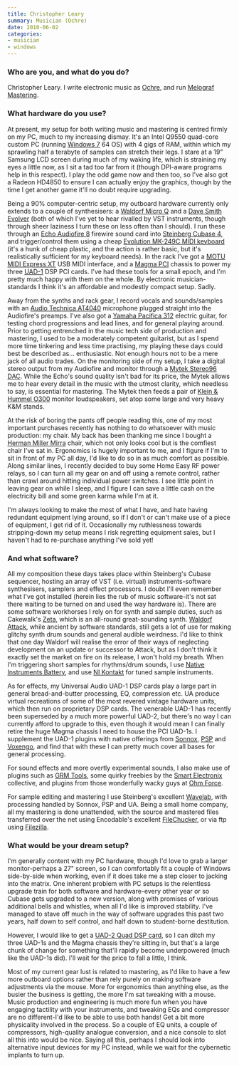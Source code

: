 ```yaml
---
title: Christopher Leary
summary: Musician (Ochre)
date: 2010-06-02
categories:
- musician
- windows
---
```


### Who are you, and what do you do?

Christopher Leary. I write electronic music as [Ochre](http://ochremusic.com/ "Chris' music site."), and run [Melograf Mastering](http://melograf.com/ "Chris' audio mastering").

### What hardware do you use?

At present, my setup for both writing music and mastering is centred firmly on my PC, much to my increasing dismay. It's an Intel Q9550 quad-core custom PC (running [Windows 7][windows-7] 64 OS) with 4 gigs of RAM, within which my sprawling half a terabyte of samples can stretch their legs. I stare at a 19" Samsung LCD screen during much of my waking life, which is straining my eyes a little now, as I sit a tad too far from it (though DPI-aware programs help in this respect). I play the odd game now and then too, so I've also got a Radeon HD4850 to ensure I can actually enjoy the graphics, though by the time I get another game it'll no doubt require upgrading.

Being a 90% computer-centric setup, my outboard hardware currently only extends to a couple of synthesisers: a [Waldorf Micro Q][micro-q-phoenix] and a [Dave Smith Evolver][evolver] (both of which I've yet to hear rivalled by VST instruments, though through sheer laziness I turn these on less often than I should). I run these through an [Echo Audiofire 8][audiofire8] firewire sound card into [Steinberg Cubase 4][cubase], and trigger/control them using a cheap [Evolution MK-249C MIDI keyboard][mk-249c] (it's a hunk of cheap plastic, and the action is rather basic, but it's realistically sufficient for my keyboard needs). In the rack I've got a [MOTU MIDI Express XT][express-xt] USB MIDI interface, and a [Magma PCI][magma-pci] chassis to power my three [UAD-1][uad-1] DSP PCI cards. I've had these tools for a small epoch, and I'm pretty much happy with them on the whole. By electronic musician-standards I think it's an affordable and modestly compact setup. Sadly.

Away from the synths and rack gear, I record vocals and sounds/samples with an [Audio Technica AT4040][at4040] microphone plugged straight into the Audiofire's preamps. I've also got a [Yamaha Pacifica 312][pacifica-312] electric guitar, for testing chord progressions and lead lines, and for general playing around. Prior to getting entrenched in the music tech side of production and mastering, I used to be a moderately competent guitarist, but as I spend more time tinkering and less time practising, my playing these days could best be described as... enthusiastic. Not enough hours not to be a mere jack of all audio trades. On the monitoring side of my setup, I take a digital stereo output from my Audiofire and monitor through a [Mytek Stereo96 DAC][stereo96]. While the Echo's sound quality isn't bad for its price, the Mytek allows me to hear every detail in the music with the utmost clarity, which needless to say, is essential for mastering. The Mytek then feeds a pair of [Klein & Hummel O300][o-300] monitor loudspeakers, set atop some large and very heavy K&M stands.

At the risk of boring the pants off people reading this, one of my most important purchases recently has nothing to do whatsoever with music production: my chair. My back has been thanking me since I bought a [Herman Miller Mirra][mirra] chair, which not only looks cool but is the comfiest chair I've sat in. Ergonomics is hugely important to me, and I figure if I'm to sit in front of my PC all day, I'd like to do so in as much comfort as possible. Along similar lines, I recently decided to buy some Home Easy RF power relays, so I can turn all my gear on and off using a remote control, rather than crawl around hitting individual power switches. I see little point in leaving gear on while I sleep, and I figure I can save a little cash on the electricity bill and some green karma while I'm at it.

I'm always looking to make the most of what I have, and hate having redundant equipment lying around, so if I don't or can't make use of a piece of equipment, I get rid of it. Occasionally my ruthlessness towards stripping-down my setup means I risk regretting equipment sales, but I haven't had to re-purchase anything I've sold yet!

### And what software?

All my composition these days takes place within Steinberg's Cubase sequencer, hosting an array of VST (i.e. virtual) instruments-software synthesisers, samplers and effect processors. I doubt I'll even remember what I've got installed (herein lies the rub of music software-it's not sat there waiting to be turned on and used the way hardware is). There are some software workhorses I rely on for synth and sample duties, such as Cakewalk's [Zeta][z3ta], which is an all-round great-sounding synth. [Waldorf Attack][attack], while ancient by software standards, still gets a lot of use for making glitchy synth drum sounds and general audible weirdness. I'd like to think that one day Waldorf will realise the error of their ways of neglecting development on an update or successor to Attack, but as I don't think it exactly set the market on fire on its release, I won't hold my breath. When I'm triggering short samples for rhythms/drum sounds, I use [Native Instruments Battery][battery], and use [NI Kontakt][kontakt] for tuned sample instruments.

As for effects, my Universal Audio UAD-1 DSP cards play a large part in general bread-and-butter processing, EQ, compression etc. UA produce virtual recreations of some of the most revered vintage hardware units, which then run on proprietary DSP cards. The venerable UAD-1 has recently been superseded by a much more powerful UAD-2, but there's no way I can currently afford to upgrade to this, even though it would mean I can finally retire the huge Magma chassis I need to house the PCI UAD-1s. I supplement the UAD-1 plugins with native offerings from [Sonnox](http://www.sonnoxplugins.com/pub/plugins/home.htm "Audio plugin developers."), [PSP](http://www.pspaudioware.com/plugins/index.html "Audio plugin developers.") and [Voxengo](http://www.voxengo.com/ "Audio plugin developers."), and find that with these I can pretty much cover all bases for general processing.

For sound effects and more overtly experimental sounds, I also make use of plugins such as [GRM Tools](http://www.grmtools.org/ "Audio plugins developers."), some quirky freebies by the [Smart Electronix](http://www.smartelectronix.com/ "Audio plugin developers and experimenters.") collective, and plugins from those wonderfully wacky guys at [Ohm Force](http://www.ohmforce.com/HomePage.do "Audio plugin developers.").

For sample editing and mastering I use Steinberg's excellent [Wavelab][], with processing handled by Sonnox, PSP and UA. Being a small home company, all my mastering is done unattended, with the source and mastered files transferred over the net using Encodable's excellent [FileChucker][], or via ftp using [Filezilla][].

### What would be your dream setup?

I'm generally content with my PC hardware, though I'd love to grab a larger monitor-perhaps a 27" screen, so I can comfortably fit a couple of Windows side-by-side when working, even if it does take me a step closer to jacking into the matrix. One inherent problem with PC setups is the relentless upgrade train for both software and hardware-every other year or so Cubase gets upgraded to a new version, along with promises of various additional bells and whistles, when all I'd like is improved stability. I've managed to stave off much in the way of software upgrades this past two years, half down to self control, and half down to student-borne destitution.

However, I would like to get a [UAD-2 Quad DSP card][uad-2-quad], so I can ditch my three UAD-1s and the Magma chassis they're sitting in, but that's a large chunk of change for something that'll rapidly become underpowered (much like the UAD-1s did). I'll wait for the price to fall a little, I think.

Most of my current gear lust is related to mastering, as I'd like to have a few more outboard options rather than rely purely on making software adjustments via the mouse. More for ergonomics than anything else, as the busier the business is getting, the more I'm sat tweaking with a mouse. Music production and engineering is much more fun when you have engaging tactility with your instruments, and tweaking EQs and compressor are no different-I'd like to be able to use both hands! Get a bit more physicality involved in the process. So a couple of EQ units, a couple of compressors, high-quality analogue conversion, and a nice console to slot all this into would be nice. Saying all this, perhaps I should look into alternative input devices for my PC instead, while we wait for the cybernetic implants to turn up.

[at4040]: https://www.audio-technica.com/world_map/cms/wired_mics/9b6aac05c5aca887/ "A condenser microphone."
[attack]: http://web.archive.org/web/20221118115046/https://waldorfmusic.com/en/archive/attack "Percussion synthesizer software."
[audiofire8]: http://web.archive.org/web/20150223123328/http://www.amazon.com:80/Echo-AudioFire8-Firewire-Audio-Interface/dp/B000FTUQ6O "FireWire-based hardware device for recording audio."
[battery]: https://www.native-instruments.com/en/products/komplete/drums/battery-4/ "Drum and percussion software."
[cubase]: https://www.steinberg.net/cubase/ "Music production software."
[evolver]: http://web.archive.org/web/20160630002007/http://www.davesmithinstruments.com:80/products/med/ "A compact monophonic synthesizer."
[express-xt]: http://web.archive.org/web/20230706205331/https://motu.com/products/midi/xpressxt_usb/ "A MIDI interface."
[filechucker]: http://web.archive.org/web/20230706205334/https://encodable.com/filechucker/ "A web-based file uploader."
[filezilla]: https://filezilla-project.org/ "Open-source FTP software."
[kontakt]: https://www.native-instruments.com/en/products/komplete/samplers/kontakt-7/ "A large sound library."
[magma-pci]: http://web.archive.org/web/20150508061332/http://www.magma.com:80/catalog/classic-pci-expansion "An expansion system for adding new PCI/PCI-X cards."
[micro-q-phoenix]: http://web.archive.org/web/20160410051427/http://www.musicradar.com/reviews/tech/micro-q-phoenix-78927 "A synthesizer."
[mirra]: https://www.hermanmiller.com/products/seating/office-chairs/mirra-2-chairs/ "An ergonomic work chair."
[mk-249c]: http://web.archive.org/web/20151223095953/http://www.amazon.com:80/Evolution-MK-249C-Creator-49-Key-Controller/dp/B00006I58L "A 49-key USB-based MIDI controller."
[o-300]: http://web.archive.org/web/20190906061428/http://www.neumann-kh-line.com:80/neumann-kh/home_en.nsf/root/prof-monitoring_discontinued-monitors_studio-products_O300 "Studio speakers."
[pacifica-312]: https://usa.yamaha.com/products/musical_instruments/guitars_basses/el_guitars/pacifica/?mode=model "An electric guitar."
[stereo96]: https://mytek.audio/products/stereo96dac.htm "A digital/analog audio converter."
[uad-1]: https://en.wikipedia.org/wiki/UAD-1 "A PCI card with an on-board media processor."
[uad-2-quad]: http://web.archive.org/web/20120914054331/http://www.uaudio.com:80/uad-plug-ins/pcie/uad-2-quad.html "A quad-processor DSP card."
[wavelab]: https://www.steinberg.net/wavelab/ "Audio editing and processing software."
[windows-7]: https://en.wikipedia.org/wiki/Windows_7 "An operating system."
[z3ta]: http://web.archive.org/web/20230602121651/http://www.cakewalk.com/Products/z3ta/ "Analog-style synthesizer software."

